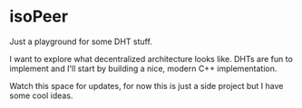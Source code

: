 isoPeer
=======

Just a playground for some DHT stuff.

I want to explore what decentralized architecture looks like. 
DHTs are fun to implement and I'll start by building a nice, modern C++ implementation.

Watch this space for updates, for now this is just a side project but I have some cool ideas.
